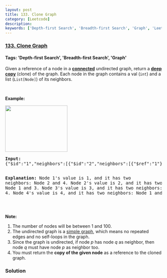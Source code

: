 ```yaml
---
layout: post
title: 133. Clone Graph
category: [Leetcode]
description: 
keywords: ['Depth-first Search', 'Breadth-first Search', 'Graph', 'Leetcode', 'Medium']
---
```

### [133. Clone Graph](https://leetcode.com/problems/clone-graph)

#### Tags: 'Depth-first Search', 'Breadth-first Search', 'Graph'

<div class="content__u3I1 question-content__JfgR"><div><p>Given a reference of a node in a <strong><a href="https://en.wikipedia.org/wiki/Connectivity_(graph_theory)#Connected_graph" target="_blank">connected</a></strong> undirected graph, return a <a href="https://en.wikipedia.org/wiki/Object_copying#Deep_copy" target="_blank"><strong>deep copy</strong></a> (clone) of the graph. Each node in the graph contains a val (<code>int</code>) and a list (<code>List[Node]</code>) of its neighbors.</p>
<p> </p>
<p><strong>Example:</strong></p>
<p><img alt="" src="https://assets.leetcode.com/uploads/2019/02/19/113_sample.png" style="width: 200px; height: 149px;"/></p>
<pre><strong>Input:
</strong>{"$id":"1","neighbors":[{"$id":"2","neighbors":[{"$ref":"1"},{"$id":"3","neighbors":[{"$ref":"2"},{"$id":"4","neighbors":[{"$ref":"3"},{"$ref":"1"}],"val":4}],"val":3}],"val":2},{"$ref":"4"}],"val":1}

<strong>Explanation:</strong>
Node 1's value is 1, and it has two neighbors: Node 2 and 4.
Node 2's value is 2, and it has two neighbors: Node 1 and 3.
Node 3's value is 3, and it has two neighbors: Node 2 and 4.
Node 4's value is 4, and it has two neighbors: Node 1 and 3.
</pre>
<p> </p>
<p><strong>Note:</strong></p>
<ol>
<li>The number of nodes will be between 1 and 100.</li>
<li>The undirected graph is a <a href="https://en.wikipedia.org/wiki/Graph_(discrete_mathematics)#Simple_graph" target="_blank">simple graph</a>, which means no repeated edges and no self-loops in the graph.</li>
<li>Since the graph is undirected, if node <em>p</em> has node <em>q</em> as neighbor, then node <em>q</em> must have node <em>p</em> as neighbor too.</li>
<li>You must return the <strong>copy of the given node</strong> as a reference to the cloned graph.</li>
</ol>
</div></div>

### Solution
